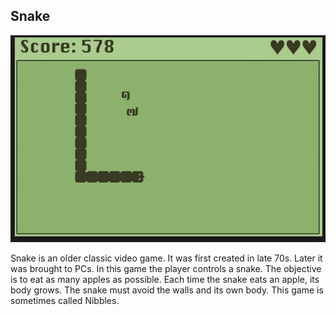 ## Snake
![Alt text]( doc/img/Snake.png "Snake")

Snake is an older classic video game. It was first created in late 70s. Later it was brought to 
PCs. In this game the player controls a snake. The objective is to eat as many apples as possible. 
Each time the snake eats an apple, its body grows. The snake must avoid the walls and its own body. 
This game is sometimes called Nibbles. 

